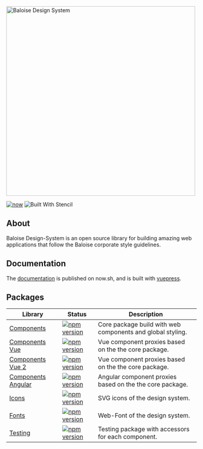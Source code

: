 <a href="https://baloise-ui-library.now.sh" target="blank">
    <img src="https://raw.githubusercontent.com/baloise/ui-library/design-system/resources/images/banner.svg?sanitize=true" width="500" alt="Baloise Design System" />
</a>

<br>

[![now](https://badgen.net/badge/icon/now?icon=now&label)](https://baloise-ui-library.now.sh)
![Built With Stencil](https://img.shields.io/badge/-Built%20With%20Stencil-16161d.svg?logo=data%3Aimage%2Fsvg%2Bxml%3Bbase64%2CPD94bWwgdmVyc2lvbj0iMS4wIiBlbmNvZGluZz0idXRmLTgiPz4KPCEtLSBHZW5lcmF0b3I6IEFkb2JlIElsbHVzdHJhdG9yIDE5LjIuMSwgU1ZHIEV4cG9ydCBQbHVnLUluIC4gU1ZHIFZlcnNpb246IDYuMDAgQnVpbGQgMCkgIC0tPgo8c3ZnIHZlcnNpb249IjEuMSIgaWQ9IkxheWVyXzEiIHhtbG5zPSJodHRwOi8vd3d3LnczLm9yZy8yMDAwL3N2ZyIgeG1sbnM6eGxpbms9Imh0dHA6Ly93d3cudzMub3JnLzE5OTkveGxpbmsiIHg9IjBweCIgeT0iMHB4IgoJIHZpZXdCb3g9IjAgMCA1MTIgNTEyIiBzdHlsZT0iZW5hYmxlLWJhY2tncm91bmQ6bmV3IDAgMCA1MTIgNTEyOyIgeG1sOnNwYWNlPSJwcmVzZXJ2ZSI%2BCjxzdHlsZSB0eXBlPSJ0ZXh0L2NzcyI%2BCgkuc3Qwe2ZpbGw6I0ZGRkZGRjt9Cjwvc3R5bGU%2BCjxwYXRoIGNsYXNzPSJzdDAiIGQ9Ik00MjQuNywzNzMuOWMwLDM3LjYtNTUuMSw2OC42LTkyLjcsNjguNkgxODAuNGMtMzcuOSwwLTkyLjctMzAuNy05Mi43LTY4LjZ2LTMuNmgzMzYuOVYzNzMuOXoiLz4KPHBhdGggY2xhc3M9InN0MCIgZD0iTTQyNC43LDI5Mi4xSDE4MC40Yy0zNy42LDAtOTIuNy0zMS05Mi43LTY4LjZ2LTMuNkgzMzJjMzcuNiwwLDkyLjcsMzEsOTIuNyw2OC42VjI5Mi4xeiIvPgo8cGF0aCBjbGFzcz0ic3QwIiBkPSJNNDI0LjcsMTQxLjdIODcuN3YtMy42YzAtMzcuNiw1NC44LTY4LjYsOTIuNy02OC42SDMzMmMzNy45LDAsOTIuNywzMC43LDkyLjcsNjguNlYxNDEuN3oiLz4KPC9zdmc%2BCg%3D%3D&colorA=16161d&style=flat-square)

## About

Baloise Design-System is an open source library for building amazing web applications that follow the Baloise corporate style guidelines.

## Documentation

The [documentation](https://baloise-ui-library.now.sh) is published on now.sh, and is built with [vuepress](https://vuepress.vuejs.org/).

## Packages

| Library                                                                                   | Status                                                                                                                                                               | Description                                                |
| ----------------------------------------------------------------------------------------- | -------------------------------------------------------------------------------------------------------------------------------------------------------------------- | ---------------------------------------------------------- |
| [Components](https://baloise-ui-library.now.sh/)                                          | [![npm version](https://badge.fury.io/js/%40baloise%2Fdesign-system-components.svg)](https://badge.fury.io/js/%40baloise%2Fdesign-system-components)                 | Core package build with web components and global styling. |
| [Components Vue](https://baloise-ui-library.now.sh/guide/essentials/vue.html)             | [![npm version](https://badge.fury.io/js/%40baloise%2Fdesign-system-components-vue.svg)](https://badge.fury.io/js/%40baloise%2Fdesign-system-components-vue)         | Vue component proxies based on the the core package.       |
| [Components Vue 2](https://baloise-ui-library.now.sh/guide/essentials/vue.html#vue-2-x-x) | [![npm version](https://badge.fury.io/js/%40baloise%2Fdesign-system-components-vue-2.svg)](https://badge.fury.io/js/%40baloise%2Fdesign-system-components-vue-2)     | Vue component proxies based on the the core package.       |
| [Components Angular](https://baloise-ui-library.now.sh/guide/essentials/angular.html)     | [![npm version](https://badge.fury.io/js/%40baloise%2Fdesign-system-components-angular.svg)](https://badge.fury.io/js/%40baloise%2Fdesign-system-components-angular) | Angular component proxies based on the the core package.   |
| [Icons](https://baloise-ui-library.now.sh/guide/tooling/testing.html)                     | [![npm version](https://badge.fury.io/js/%40baloise%2Fdesign-system-testing.svg)](https://badge.fury.io/js/%40baloise%2Fdesign-system-testing)                       | SVG icons of the design system.                            |
| [Fonts](https://baloise-ui-library.now.sh/guide/tooling/testing.html)                     | [![npm version](https://badge.fury.io/js/%40baloise%2Fdesign-system-testing.svg)](https://badge.fury.io/js/%40baloise%2Fdesign-system-testing)                       | Web-Font of the design system.                             |
| [Testing](https://baloise-ui-library.now.sh/guide/tooling/testing.html)                   | [![npm version](https://badge.fury.io/js/%40baloise%2Fdesign-system-testing.svg)](https://badge.fury.io/js/%40baloise%2Fdesign-system-testing)                       | Testing package with accessors for each component.         |
